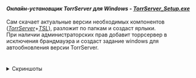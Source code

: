 #### *Онлайн-установщик TorrServer для Windows* - [*TorrServer_Setup.exe*](../../releases/latest/download/TorrServer_Setup.exe) 
  
Сам скачает актуальные версии необходимых компонентов ([*TorrServer*](https://github.com/YouROK/TorrServer)+[*TSL*](https://github.com/Noperkot/TSL)), разложит по папкам и создаст ярлыки.  
При наличии администраторских прав добавит торрсервер в исключения брандмауэра и создаст задание windows для автообновления версии TorrServer.  
    
#
<details><summary>Скриншоты</summary><br \>  
  
![](/img/pic1.png?raw=true)  

![](/img/pic2.png?raw=true)  

![](/img/pic3.png?raw=true)  

![](/img/pic4.png?raw=true)  

![](/img/pic5.png?raw=true)  

</details>
